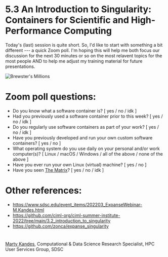 # 5.3 An Introduction to Singularity: Containers for Scientific and High-Performance Computing

Today's (last) session is quite short. So, I'd like to start with something a bit different --- a quick Zoom poll. I'm hoping this will help me both focus our discussion for the next 30 minutes or so on the most relavent topics for the most people AND to help me adjust my training material for future presentations.  

![Brewster's Millions](https://image-cdn.neatoshop.com/styleimg/92820/none/navy/default/430563-20;1567795896y.jpg)

# Zoom poll questions:

- Do you know what a software container is? [ yes / no / idk ]
- Had you previously used a software container prior to this week? [ yes / no / idk ]
- Do you regularly use software containers as part of your work? [ yes / no / idk ]
- Have you previously developed and run your own custom software containers? [ yes / no ]
- What operating system do you use daily on your personal and/or work computer(s)? [ Linux / macOS / Windows / all of the above / none of the above ]
- Have you ever run your own Linux (virtual) machine? [ yes / no ]
- Have you seen [The Matrix](https://en.wikipedia.org/wiki/The_Matrix)? [ yes / no / idk ]

# Other references:
- https://www.sdsc.edu/event_items/202203_ExpanseWebinar-M.Kandes.html
- https://github.com/ciml-org/ciml-summer-institute-2022/tree/main/3.2_introduction_to_singularity
- https://github.com/zonca/expanse_singularity

#

[Marty Kandes](https://github.com/mkandes), Computational & Data Science Research Specialist, HPC User Services Group, SDSC
